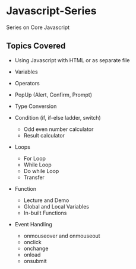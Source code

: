 # Javascript-Series

Series on Core Javascript

## Topics Covered

- Using Javascript with HTML or as separate file
- Variables
- Operators
- PopUp (Alert, Confirm, Prompt)
- Type Conversion
- Condition (if, if-else ladder, switch)
  - Odd even number calculator
  - Result calculator

- Loops

  - For Loop
  - While Loop
  - Do while Loop
  - Transfer

- Function

  - Lecture and Demo
  - Global and Local Variables
  - In-built Functions

- Event Handling

  - onmouseover and onmouseout
  - onclick
  - onchange
  - onload
  - onsubmit
